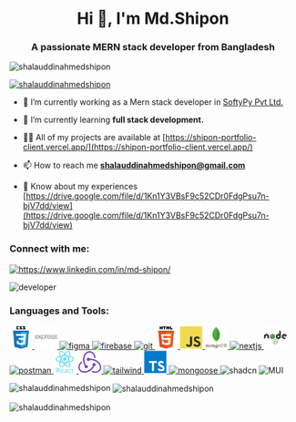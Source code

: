 <h1 align="center">Hi 👋, I'm Md.Shipon</h1>
<h3 align="center">A passionate MERN stack developer from Bangladesh</h3>

<p align="left"> <img src="https://komarev.com/ghpvc/?username=shalauddinahmedshipon&label=Profile%20views&color=0e75b6&style=flat" alt="shalauddinahmedshipon" /> </p>

<p align="left"> <a href="https://github.com/ryo-ma/github-profile-trophy"><img src="https://github-profile-trophy.vercel.app/?username=shalauddinahmedshipon" alt="shalauddinahmedshipon" /></a> </p>

- 🔭 I’m currently working as a Mern stack developer in [ SoftyPy Pvt Ltd.](https://softypy.com/)

- 🌱 I’m currently learning **full stack development.**

- 👨‍💻 All of my projects are available at [https://shipon-portfolio-client.vercel.app/](https://shipon-portfolio-client.vercel.app/)

- 📫 How to reach me **shalauddinahmedshipon@gmail.com**

- 📄 Know about my experiences [https://drive.google.com/file/d/1Kn1Y3VBsF9c52CDr0FdgPsu7n-bjV7dd/view](https://drive.google.com/file/d/1Kn1Y3VBsF9c52CDr0FdgPsu7n-bjV7dd/view)

<h3 align="left">Connect with me:</h3>
<p align="left">
<a href="https://linkedin.com/in/https://www.linkedin.com/in/md-shipon/" target="blank"><img align="center" src="https://raw.githubusercontent.com/rahuldkjain/github-profile-readme-generator/master/src/images/icons/Social/linked-in-alt.svg" alt="https://www.linkedin.com/in/md-shipon/" height="30" width="40" /></a>
</p>
<img src="https://i.pinimg.com/originals/81/17/8b/81178b47a8598f0c81c4799f2cdd4057.gif" width=400 hight=400 alt="developer"/>

<h3 align="left">Languages and Tools:</h3>
<p align="left"> <a href="https://www.w3schools.com/css/" target="_blank" rel="noreferrer"> <img src="https://raw.githubusercontent.com/devicons/devicon/master/icons/css3/css3-original-wordmark.svg" alt="css3" width="40" height="40"/> </a> <a href="https://expressjs.com" target="_blank" rel="noreferrer"> <img src="https://raw.githubusercontent.com/devicons/devicon/master/icons/express/express-original-wordmark.svg" alt="express" width="40" height="40"/> </a> <a href="https://www.figma.com/" target="_blank" rel="noreferrer"> <img src="https://www.vectorlogo.zone/logos/figma/figma-icon.svg" alt="figma" width="40" height="40"/> </a> <a href="https://firebase.google.com/" target="_blank" rel="noreferrer"> <img src="https://firebase.google.com/static/images/brand-guidelines/logo-vertical.png" alt="firebase" width="40" height="40"/> </a> <a href="https://git-scm.com/" target="_blank" rel="noreferrer"> <img src="https://www.vectorlogo.zone/logos/git-scm/git-scm-icon.svg" alt="git" width="40" height="40"/> </a> <a href="https://www.w3.org/html/" target="_blank" rel="noreferrer"> <img src="https://raw.githubusercontent.com/devicons/devicon/master/icons/html5/html5-original-wordmark.svg" alt="html5" width="40" height="40"/> </a> <a href="https://developer.mozilla.org/en-US/docs/Web/JavaScript" target="_blank" rel="noreferrer"> <img src="https://raw.githubusercontent.com/devicons/devicon/master/icons/javascript/javascript-original.svg" alt="javascript" width="40" height="40"/> </a> <a href="https://www.mongodb.com/" target="_blank" rel="noreferrer"> <img src="https://raw.githubusercontent.com/devicons/devicon/master/icons/mongodb/mongodb-original-wordmark.svg" alt="mongodb" width="40" height="40"/> </a> <a href="https://nextjs.org/" target="_blank" rel="noreferrer"> <img src="https://cdn.worldvectorlogo.com/logos/nextjs-2.svg" alt="nextjs" width="40" height="40"/> </a> <a href="https://nodejs.org" target="_blank" rel="noreferrer"> <img src="https://raw.githubusercontent.com/devicons/devicon/master/icons/nodejs/nodejs-original-wordmark.svg" alt="nodejs" width="40" height="40"/> </a> <a href="https://postman.com" target="_blank" rel="noreferrer"> <img src="https://www.vectorlogo.zone/logos/getpostman/getpostman-icon.svg" alt="postman" width="40" height="40"/> </a> <a href="https://reactjs.org/" target="_blank" rel="noreferrer"> <img src="https://raw.githubusercontent.com/devicons/devicon/master/icons/react/react-original-wordmark.svg" alt="react" width="40" height="40"/> </a> <a href="https://redux.js.org" target="_blank" rel="noreferrer"> <img src="https://raw.githubusercontent.com/devicons/devicon/master/icons/redux/redux-original.svg" alt="redux" width="40" height="40"/> </a> <a href="https://tailwindcss.com/" target="_blank" rel="noreferrer"> <img src="https://www.vectorlogo.zone/logos/tailwindcss/tailwindcss-icon.svg" alt="tailwind" width="40" height="40"/> </a> <a href="https://www.typescriptlang.org/" target="_blank" rel="noreferrer"> <img src="https://raw.githubusercontent.com/devicons/devicon/master/icons/typescript/typescript-original.svg" alt="typescript" width="40" height="40"/> </a> <a href="https://mongoosejs.com" target="_blank" rel="noreferrer"> <img src="https://ih1.redbubble.net/image.438912061.6243/bg,f8f8f8-flat,750x,075,f-pad,750x1000,f8f8f8.jpg" alt="mongoose" width="40" height="40"/> </a><img src="https://archive.org/download/github.com-shadcn-ui-ui_-_2023-08-09_16-03-10/cover.jpg" alt="shadcn" width="40" height="40"/> <img src="https://cdn.jsdelivr.net/gh/devicons/devicon/icons/materialui/materialui-original.svg" alt="MUI" width="40" height="40"/> </p>

<p><img align="left" src="https://github-readme-stats.vercel.app/api/top-langs?username=shalauddinahmedshipon&show_icons=true&locale=en&layout=compact" alt="shalauddinahmedshipon" /></p>

<p>&nbsp;<img align="center" src="https://github-readme-stats.vercel.app/api?username=shalauddinahmedshipon&show_icons=true&locale=en" alt="shalauddinahmedshipon" /></p>

<p><img align="center" src="https://github-readme-streak-stats.herokuapp.com/?user=shalauddinahmedshipon&" alt="shalauddinahmedshipon" /></p>
